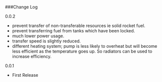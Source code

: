 ###Change Log

0.0.2
- prevent transfer of non-transferable resources ie solid rocket fuel.
- prevent transferring fuel from tanks which have been locked.
- much lower power usage.
- transfer speed is slightly reduced.
- different heating system; pump is less likely to overheat but will become less efficient as the temperature goes up. So radiators can be used to increase efficiency.

0.0.1    
- First Release

